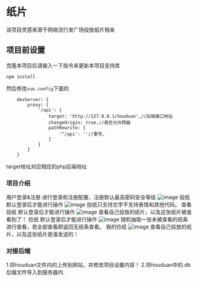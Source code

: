 # 纸片
该项目灵感来源于网络流行发广场投放纸片相亲
## 项目前设置
克隆本项目后请输入一下指令来更新本项目支持库
```
npm install
```
然后修改```vue.config```下面的
```
    devServer: {
        proxy: {
            '/api': {
                target: 'http://127.0.0.1/houduan',//后端接口地址
                changeOrigin: true,//是否允许跨越
                pathRewrite: {
                    '^/api': ''//重写,
                }
            }
        }
    }

```
target地址对应相应的php后端地址


### 项目介绍
 用户登录&注册
    进行登录和注册配置，注册默认最高密码安全等级
    ![image](https://user-images.githubusercontent.com/80571808/142711752-68634398-7e9e-4ad3-b087-304c7ea4b805.png)
  投纸
    默认登录后才能进行操作
    ![image](https://user-images.githubusercontent.com/80571808/142711792-e8ad48a4-c877-4e14-84c5-9330c3afcf7d.png)
    投纸只支持文字不支持表情和其他代码。
  查看投纸
    默认登录后才能进行操作
 ![image](https://user-images.githubusercontent.com/80571808/142711860-d3a336a4-7d69-43ce-8af0-555c140371f7.png)
 查看自己投放的纸片，以及这张纸片被谁看到了！
 捡纸
    默认登录后才能进行操作
 ![image](https://user-images.githubusercontent.com/80571808/142711887-487ea9a1-219b-4d7d-80ca-d2cad18f06b2.png)
 随机抽取一张未被查看的纸条进行查看，若全部查看即返回无纸条查看。
 我的捡纸
 ![image](https://user-images.githubusercontent.com/80571808/142711911-1d7865bc-cb5e-4452-bce5-7ed9dfccb5cf.png)
 查看自己投放的纸片，以及这张纸片是谁发送的！

### 对接后端
1.将houduan文件内的上传到网站，并修改项目设置内容！
2.将houduan中的.db后缀文件导入到服务器内.

